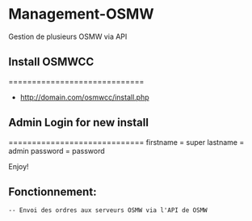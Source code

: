# Management-OSMW
 Gestion de plusieurs OSMW via API

## Install OSMWCC 
=============================
- http://domain.com/osmwcc/install.php

## Admin Login for new install
=============================
firstname = super
lastname  = admin
password  = password

Enjoy!

## Fonctionnement:
	-- Envoi des ordres aux serveurs OSMW via l'API de OSMW
		
